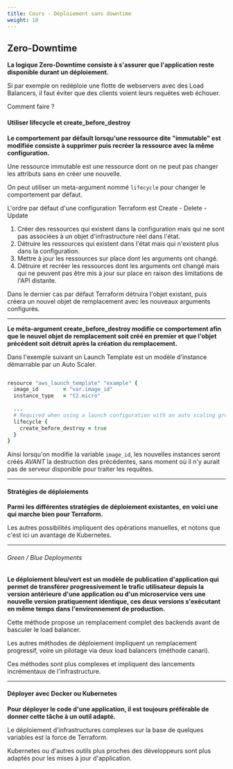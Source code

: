 ```yaml
---
title: Cours - Déploiement sans downtime
weight: 18
---
```



## Zero-Downtime 

**La logique Zero-Downtime consiste à s'assurer que l'application reste disponible durant un déploiement.**

Si par exemple on redéploie une flotte de webservers avec des Load Balancers, il faut éviter que des clients voient leurs requêtes web échouer.

Comment faire ? 

#### Utiliser lifecycle et create_before_destroy

**Le comportement par défault lorsqu'une ressource dite "immutable" est modifiée consiste à supprimer puis recréer la ressource avec la même configuration.**

Une ressource immutable est une ressource dont on ne peut pas changer les attributs sans en créer une nouvelle.

On peut utiliser un meta-argument nommé `lifecycle` pour changer le comportement par défaut.

L'ordre par défaut d'une configuration Terraform est Create - Delete - Update

1. Créer des ressources qui existent dans la configuration mais qui ne sont pas associées à un objet d'infrastructure réel dans l'état.
1. Détruire les ressources qui existent dans l'état mais qui n'existent plus dans la configuration.
1. Mettre à jour les ressources sur place dont les arguments ont changé.
1. Détruire et recréer les ressources dont les arguments ont changé mais qui ne peuvent pas être mis à jour sur place en raison des limitations de l'API distante.

Dans le dernier cas par défaut Terraform détruira l'objet existant, puis créera un nouvel objet de remplacement avec les nouveaux arguments configurés.

---

**Le méta-argument create_before_destroy modifie ce comportement afin que le nouvel objet de remplacement soit créé en premier et que l'objet précédent soit détruit après la création du remplacement.**

Dans l'exemple suivant un Launch Template est un modèle d'instance démarrable par un Auto Scaler.

```coffee

resource "aws_launch_template" "example" {
  image_id        = "var.image_id"
  instance_type   = "t2.micro"
  
  ...
  # Required when using a launch configuration with an auto scaling group.
  lifecycle {
    create_before_destroy = true
  }
}

```

Ainsi lorsqu'on modifie la variable `image_id`, les nouvelles instances seront créés _AVANT_ la destruction des précédentes, sans moment où il n'y aurait pas de serveur disponible pour traiter les requêtes.

---

#### Stratégies de déploiements 

**Parmi les différentes stratégies de déploiement existantes, en voici une qui marche bien pour Terraform.**

Les autres possibilités impliquent des opérations manuelles, et notons que c'est ici un avantage de Kubernetes.

---

###### Green / Blue Deployments  

**Le déploiement bleu/vert est un modèle de publication d'application qui permet de transférer progressivement le trafic utilisateur depuis la version antérieure d'une application ou d'un microservice vers une nouvelle version pratiquement identique, ces deux versions s'exécutant en même temps dans l'environnement de production.**

<!-- > Voir le TP-2.07-green-blue

Cette méthode utilise un module spécifique : 

> https://github.com/terraform-in-action/terraform-bluegreen-aws/tree/v0.1.3 -->

Cette méthode propose un remplacement complet des backends avant de basculer le load balancer.

Les autres méthodes de déploiement impliquent un remplacement progressif, voire un pilotage via deux load balancers (méthode canari).

Ces méthodes sont plus complexes et impliquent des lancements incrémentaux de l'infrastructure.

---

#### Déployer avec Docker ou Kubernetes 

**Pour déployer le code d'une application, il est toujours préférable de donner cette tâche à un  outil adapté.** 

Le déploiement d'infrastructures complexes sur la base de quelques variables est la force de Terraform. 

Kubernetes ou d'autres outils plus proches des développeurs sont plus adaptés pour les mises à jour d'application.

